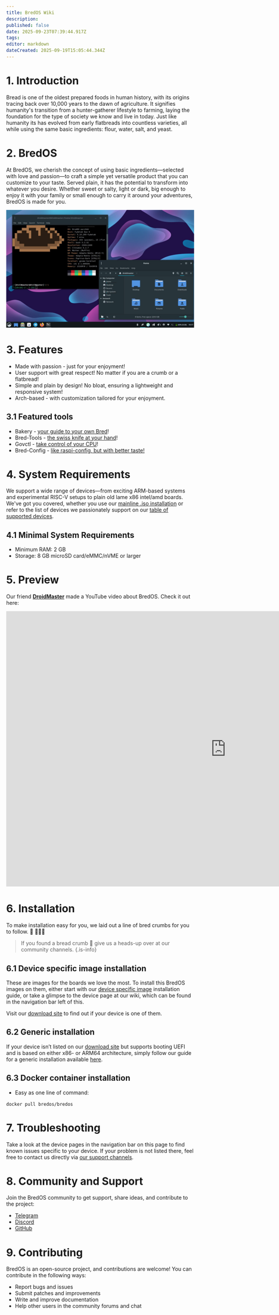 ```yaml
---
title: BredOS Wiki
description: 
published: false
date: 2025-09-23T07:39:44.917Z
tags: 
editor: markdown
dateCreated: 2025-09-19T15:05:44.344Z
---
```


# 1. Introduction
Bread is one of the oldest prepared foods in human history, with its origins tracing back over 10,000 years to the dawn of agriculture. It signifies humanity's transition from a hunter-gatherer lifestyle to farming, laying the foundation for the type of society we know and live in today. Just like humanity its has evolved from early flatbreads into countless varieties, all while using the same basic ingredients: flour, water, salt, and yeast.

# 2. BredOS
At BredOS, we cherish the concept of using basic ingredients—selected with love and passion—to craft a simple yet versatile product that you can customize to your taste. Served plain, it has the potential to transform into whatever you desire. Whether sweet or salty, light or dark, big enough to enjoy it with your family or small enough to carry it around your adventures, BredOS is made for you.

![](https://github.com/LinuxDroidMaster/Fydetab-Duo-DroidMaster-wiki/raw/main/Images/Linux/BredOS/preview.jpg)

# 3. Features
 - Made with passion - just for your enjoyment!
 - User support with great respect! No matter if you are a crumb or a flatbread!
 - Simple and plain by design! No bloat, ensuring a lightweight and responsive system!
 - Arch-based - with customization tailored for your enjoyment.

## 3.1 Featured tools

 - Bakery - [your guide to your own Bred](/install/first-setup)!
 - Bred-Tools - [the swiss knife at your hand](/Tools)!
 - Govctl - [take control of your CPU](/how-to/govctl)!
 - Bred-Config - [like raspi-config, but with better taste!](/bredos-config)
 
 # 4. System Requirements
We support a wide range of devices—from exciting ARM-based systems and experimental RISC-V setups to plain old lame x86 intel/amd boards. We've got you covered, whether you use our [mainline .iso installation](/install/Installation-with-ISO) or refer to the list of devices we passionately support on our [table of supported devices](/table-of-supported-devices).
 
## 4.1 Minimal System Requirements
 - Minimum RAM: 2 GB
 - Storage: 8 GB microSD card/eMMC/nVME or larger
 
# 5. Preview
Our friend [**DroidMaster**](https://www.youtube.com/@LinuxDroidMaster) made a YouTube video about BredOS. Check it out here:
<iframe width="1178" height="737" src="https://www.youtube-nocookie.com/embed/eoLE27xdtu4?si=ai-0QqLNyCYfTKfA" title="YouTube video player" frameborder="0" allow="accelerometer; autoplay; clipboard-write; encrypted-media; gyroscope; picture-in-picture; web-share" referrerpolicy="strict-origin-when-cross-origin" allowfullscreen></iframe>
 
# 6. Installation
To make installation easy for you, we laid out a line of bred crumbs for you to follow. 🍞 🔸🔸🔸
> If you found a bread crumb 🔸 give us a heads-up over at our community channels.
{.is-info}

## 6.1 Device specific image installation
These are images for the boards we love the most. To install this BredOS images on them, either start with our [device specific image](/install/device-specific-image) installation guide, or take a glimpse to the device page at our wiki, which can be found in the navigation bar left of this.

Visit our [download site](https://bredos.org/download.html) to find out if your device is one of them.

## 6.2 Generic installation
If your device isn’t listed on our [download site](https://bredos.org/download.html) but supports booting UEFI and is based on either x86- or ARM64 architecture, simply follow our guide for a generic installation available [here](/install/Installation-with-ISO).

## 6.3 Docker container installation
- Easy as one line of command:
```
docker pull bredos/bredos
```

# 7. Troubleshooting
Take a look at the device pages in the navigation bar on this page to find known issues specific to your device. If your problem is not listed there, feel free to contact us directly via [our support channels](#h-7-community-and-support).

# 8. Community and Support
Join the BredOS community to get support, share ideas, and contribute to the project:
- [Telegram](https://t.me/bredoslinux)
- [Discord](https://discord.gg/jwhxuyKXaa)
- [GitHub](http://github.com/BredOS)

# 9. Contributing
BredOS is an open-source project, and contributions are welcome! You can contribute in the following ways:
- Report bugs and issues
- Submit patches and improvements
- Write and improve documentation
- Help other users in the community forums and chat
